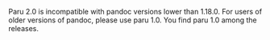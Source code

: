 Paru 2.0 is incompatible with pandoc versions lower than 1.18.0. For users of
older versions of pandoc, please use paru 1.0. You find paru 1.0 among the
releases.
